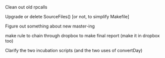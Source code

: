 Clean out old rpcalls

Upgrade or delete SourceFiles() [or not, to simplify Makefile]

Figure out something about new master-ing

make rule to chain through dropbox to make final report (make it in dropbox too)

Clarify the two incubation scripts (and the two uses of convertDay)

